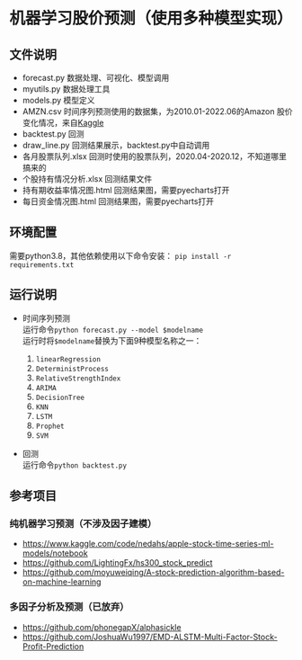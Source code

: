 # 机器学习股价预测（使用多种模型实现）

## 文件说明
- forecast.py 数据处理、可视化、模型调用
- myutils.py 数据处理工具
- models.py 模型定义
- AMZN.csv 时间序列预测使用的数据集，为2010.01-2022.06的Amazon 股价变化情况，来自[Kaggle](https://www.kaggle.com/datasets/andrewmvd/sp-500-stocks?select=sp500_stocks.csv)
- backtest.py 回测
- draw_line.py 回测结果展示，backtest.py中自动调用
- 各月股票队列.xlsx 回测时使用的股票队列，2020.04-2020.12，不知道哪里搞来的
- 个股持有情况分析.xlsx 回测结果文件
- 持有期收益率情况图.html 回测结果图，需要pyecharts打开
- 每日资金情况图.html 回测结果图，需要pyecharts打开

## 环境配置
需要python3.8，其他依赖使用以下命令安装：
`pip install -r requirements.txt`

## 运行说明
- 时间序列预测  
运行命令```python forecast.py --model $modelname```  
运行时将`$modelname`替换为下面9种模型名称之一：
  1. `linearRegression`
  2. `DeterministProcess`
  3. `RelativeStrengthIndex`
  4. `ARIMA`
  5. `DecisionTree`
  6. `KNN`
  7. `LSTM`
  8. `Prophet`
  9. `SVM`

- 回测  
运行命令```python backtest.py```

## 参考项目

### 纯机器学习预测（不涉及因子建模）
- https://www.kaggle.com/code/nedahs/apple-stock-time-series-ml-models/notebook
- https://github.com/LightingFx/hs300_stock_predict
- https://github.com/moyuweiqing/A-stock-prediction-algorithm-based-on-machine-learning

### 多因子分析及预测（已放弃）
- https://github.com/phonegapX/alphasickle
- https://github.com/JoshuaWu1997/EMD-ALSTM-Multi-Factor-Stock-Profit-Prediction
